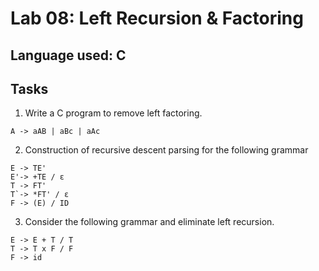 # Lab 08: Left Recursion & Factoring

## Language used: C

## Tasks

1. Write a C program to remove left factoring.

```
A -> aAB | aBc | aAc
```

2. Construction of recursive descent parsing for the following grammar

```
E -> TE'
E'-> +TE / ε
T -> FT'
T`-> *FT' / ε
F -> (E) / ID
```

3. Consider the following grammar and eliminate left recursion.

```
E -> E + T / T
T -> T x F / F
F -> id
```